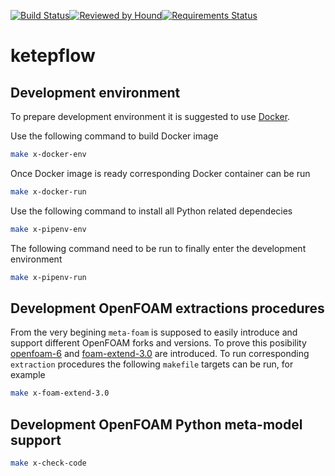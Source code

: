 [![Build Status](https://travis-ci.com/alexey-petrov-occ/ketepflow.svg?branch=master)](https://travis-ci.com/alexey-petrov-occ/ketepflow)[![Reviewed by Hound](https://img.shields.io/badge/Reviewed_by-Hound-8E64B0.svg)](https://houndci.com)[![Requirements Status](https://requires.io/github/alexey-petrov-occ/ketepflow/requirements.svg)](https://requires.io/github/alexey-petrov-occ/ketepflow/requirements)
# ketepflow

## Development environment

To prepare development environment it is suggested to use [Docker](https://www.docker.com/resources/what-container).

Use the following command to build Docker image
```bash
make x-docker-env
```
Once Docker image is ready corresponding Docker container can be run
```bash
make x-docker-run
```
Use the following command to install all Python related dependecies
```bash
make x-pipenv-env
```
The following command need to be run to finally enter the development environment
```bash
make x-pipenv-run
```
## Development OpenFOAM extractions procedures
From the very begining `meta-foam` is supposed to easily introduce and support different OpenFOAM forks and versions.
To prove this posibility [openfoam-6](https://github.com/OpenFOAM/OpenFOAM-6.git) and [foam-extend-3.0](https://git.code.sf.net/p/foam-extend/foam-extend-3.0) are introduced. To run corresponding `extraction` procedures the following `makefile` targets can be run, for example
```bash
make x-foam-extend-3.0
```
## Development OpenFOAM Python meta-model support
```bash
make x-check-code
```
